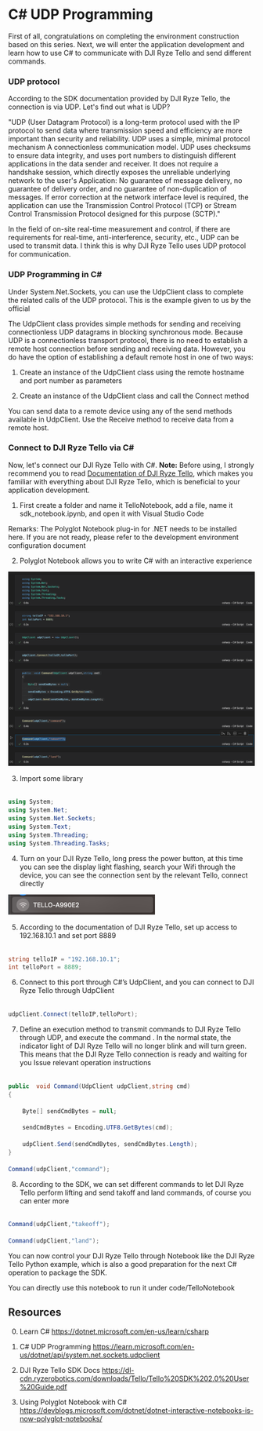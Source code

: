# **C# UDP Programming**

First of all, congratulations on completing the environment construction based on this series. Next, we will enter the application development and learn how to use C# to communicate with DJI Ryze Tello and send different commands.

### **UDP protocol**

According to the SDK documentation provided by DJI Ryze Tello, the connection is via UDP. Let's find out what is UDP?

"UDP (User Datagram Protocol) is a long-term protocol used with the IP protocol to send data where transmission speed and efficiency are more important than security and reliability. UDP uses a simple, minimal protocol mechanism A connectionless communication model. UDP uses checksums to ensure data integrity, and uses port numbers to distinguish different applications in the data sender and receiver. It does not require a handshake session, which directly exposes the unreliable underlying network to the user's Application: No guarantee of message delivery, no guarantee of delivery order, and no guarantee of non-duplication of messages. If error correction at the network interface level is required, the application can use the Transmission Control Protocol (TCP) or Stream Control Transmission Protocol designed for this purpose (SCTP)."

In the field of on-site real-time measurement and control, if there are requirements for real-time, anti-interference, security, etc., UDP can be used to transmit data. I think this is why DJI Ryze Tello uses UDP protocol for communication.

### **UDP Programming in C#**

Under System.Net.Sockets, you can use the UdpClient class to complete the related calls of the UDP protocol. This is the example given to us by the official

The UdpClient class provides simple methods for sending and receiving connectionless UDP datagrams in blocking synchronous mode. Because UDP is a connectionless transport protocol, there is no need to establish a remote host connection before sending and receiving data. However, you do have the option of establishing a default remote host in one of two ways:

1. Create an instance of the UdpClient class using the remote hostname and port number as parameters

2. Create an instance of the UdpClient class and call the Connect method

You can send data to a remote device using any of the send methods available in UdpClient. Use the Receive method to receive data from a remote host.

### **Connect to DJI Ryze Tello via C#**

Now, let's connect our DJI Ryze Tello with C#. **Note:** Before using, I strongly recommend you to read <a href="https://dl-cdn.ryzerobotics.com/downloads/Tello/Tello%20SDK%202.0%20User%20Guide.pdf"> Documentation of DJI Ryze Tello</a>, which makes you familiar with everything about DJI Ryze Tello, which is beneficial to your application development.

1. First create a folder and name it TelloNotebook, add a file, name it sdk_notebook.ipynb, and open it with Visual Studio Code

Remarks: The Polyglot Notebook plug-in for .NET needs to be installed here. If you are not ready, please refer to the development environment configuration document

2. Polyglot Notebook allows you to write C# with an interactive experience

<img src="./../imgs/01/01.png" />

3. Import some library

```csharp

using System;
using System.Net;
using System.Net.Sockets;
using System.Text;
using System.Threading;
using System.Threading.Tasks;

```

4. Turn on your DJI Ryze Tello, long press the power button, at this time you can see the display light flashing, search your Wifi through the device, you can see the connection sent by the relevant Tello, connect directly

<img src="./../imgs/01/02.png" />

5. According to the documentation of DJI Ryze Tello, set up access to 192.168.10.1 and set port 8889


```csharp

string telloIP = "192.168.10.1";
int telloPort = 8889;

```

6. Connect to this port through C#’s UdpClient, and you can connect to DJI Ryze Tello through UdpClient


```csharp

udpClient.Connect(telloIP,telloPort);

```

7. Define an execution method to transmit commands to DJI Ryze Tello through UDP, and execute the command . In the normal state, the indicator light of DJI Ryze Tello will no longer blink and will turn green. This means that the DJI Ryze Tello connection is ready and waiting for you Issue relevant operation instructions


```csharp

public  void Command(UdpClient udpClient,string cmd)
{

    Byte[] sendCmdBytes = null;
            
    sendCmdBytes = Encoding.UTF8.GetBytes(cmd);
      
    udpClient.Send(sendCmdBytes, sendCmdBytes.Length);
}

Command(udpClient,"command");


```

8. According to the SDK, we can set different commands to let DJI Ryze Tello perform lifting and send takoff and land commands, of course you can enter more


```csharp

Command(udpClient,"takeoff");

Command(udpClient,"land");

```


You can now control your DJI Ryze Tello through Notebook like the DJI Ryze Tello Python example, which is also a good preparation for the next C# operation to package the SDK.

You can directly use this notebook to run it under code/TelloNotebook

## **Resources**

0. Learn C#  https://dotnet.microsoft.com/en-us/learn/csharp

1. C# UDP Programming https://learn.microsoft.com/en-us/dotnet/api/system.net.sockets.udpclient 

2. DJI Ryze Tello SDK Docs https://dl-cdn.ryzerobotics.com/downloads/Tello/Tello%20SDK%202.0%20User%20Guide.pdf

3. Using Polyglot Notebook with C# https://devblogs.microsoft.com/dotnet/dotnet-interactive-notebooks-is-now-polyglot-notebooks/